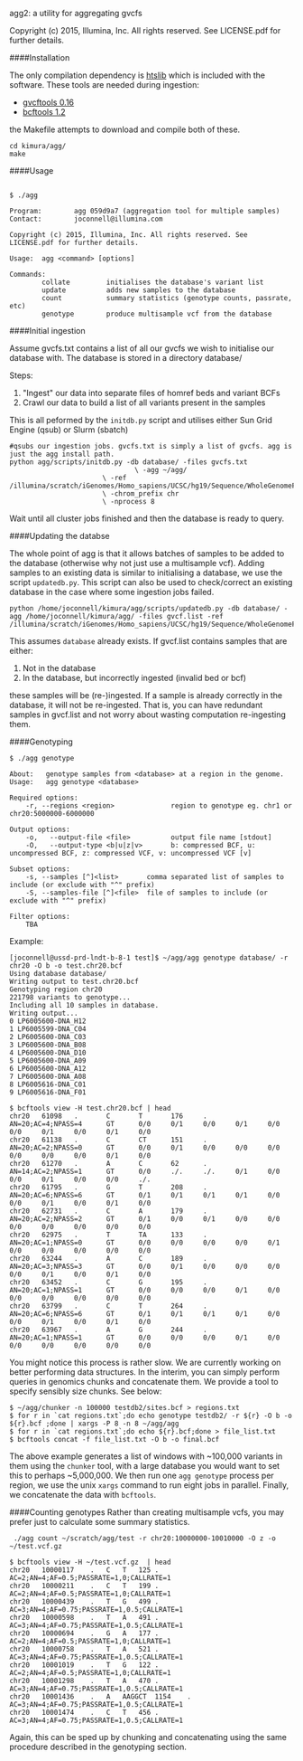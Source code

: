 agg2: a utility for aggregating gvcfs

Copyright (c) 2015, Illumina, Inc. All rights reserved. See LICENSE.pdf for further details.

####Installation

The only compilation dependency is [htslib](http://www.htslib.org/) which is included with the software.  These tools are needed during ingestion:

* [gvcftools 0.16](https://sites.google.com/site/gvcftools/)
* [bcftools 1.2](http://samtools.github.io/bcftools/bcftools.html)

the Makefile attempts to download and compile both of these.

```
cd kimura/agg/
make
```

####Usage

```

$ ./agg

Program:        agg 059d9a7 (aggregation tool for multiple samples)
Contact:        joconnell@illumina.com

Copyright (c) 2015, Illumina, Inc. All rights reserved. See LICENSE.pdf for further details.

Usage:  agg <command> [options]

Commands:
        collate         initialises the database's variant list
        update          adds new samples to the database
        count           summary statistics (genotype counts, passrate, etc)
        genotype        produce multisample vcf from the database
```

####Initial ingestion

Assume gvcfs.txt contains a list of all our gvcfs we wish to initialise our database with.  The database is stored in a directory database/

Steps:

1. "Ingest" our data into separate files of homref beds and variant BCFs
2. Crawl our data to build a list of all variants present in the samples

This is all peformed by the `initdb.py` script and utilises either Sun Grid Engine (qsub) or Slurm (sbatch)

```
#qsubs our ingestion jobs. gvcfs.txt is simply a list of gvcfs. agg is just the agg install path.
python agg/scripts/initdb.py -db database/ -files gvcfs.txt 
       			     	       \ -agg ~/agg/
				       \ -ref /illumina/scratch/iGenomes/Homo_sapiens/UCSC/hg19/Sequence/WholeGenomeFasta/genome.fa
				       \ -chrom_prefix chr
				       \ -nprocess 8
```

Wait until all cluster jobs finished and then the database is ready to query.

####Updating the databse

The whole point of agg is that it allows batches of samples to be added to the database (otherwise why not just use a multisample vcf). Adding samples to an existing data is similar to initialising a database, we use the script `updatedb.py`.  This script can also be used to check/correct an existing database in the case where some ingestion jobs failed.
```
python /home/joconnell/kimura/agg/scripts/updatedb.py -db database/ -agg /home/joconnell/kimura/agg/ -files gvcf.list -ref /illumina/scratch/iGenomes/Homo_sapiens/UCSC/hg19/Sequence/WholeGenomeFasta/genome.fa
```
This assumes `database` already exists.  If gvcf.list contains samples that are either:
1. Not in the database
2. In the database, but incorrectly ingested (invalid bed or bcf)

these samples will be (re-)ingested.  If a sample is already correctly in the database, it will not be re-ingested.  That is, you can have redundant samples in gvcf.list and not worry about wasting computation re-ingesting them.

####Genotyping

```
$ ./agg genotype

About:   genotype samples from <database> at a region in the genome.
Usage:   agg genotype <database>

Required options:
    -r, --regions <region>              region to genotype eg. chr1 or chr20:5000000-6000000

Output options:
    -o,   --output-file <file>          output file name [stdout]
    -O,   --output-type <b|u|z|v>       b: compressed BCF, u: uncompressed BCF, z: compressed VCF, v: uncompressed VCF [v]

Subset options:
    -s, --samples [^]<list>       comma separated list of samples to include (or exclude with "^" prefix)
    -S, --samples-file [^]<file>  file of samples to include (or exclude with "^" prefix)

Filter options:
    TBA
```

Example:

```
[joconnell@ussd-prd-lndt-b-8-1 test]$ ~/agg/agg genotype database/ -r chr20 -O b -o test.chr20.bcf
Using database database/
Writing output to test.chr20.bcf
Genotyping region chr20
221798 variants to genotype...
Including all 10 samples in database.
Writing output...
0 LP6005600-DNA_H12
1 LP6005599-DNA_C04
2 LP6005600-DNA_C03
3 LP6005600-DNA_B08
4 LP6005600-DNA_D10
5 LP6005600-DNA_A09
6 LP6005600-DNA_A12
7 LP6005600-DNA_A08
8 LP6005616-DNA_C01
9 LP6005616-DNA_F01

$ bcftools view -H test.chr20.bcf | head
chr20   61098   .       C       T       176     .       AN=20;AC=4;NPASS=4      GT      0/0     0/1     0/0     0/1     0/0     0/0     0/1     0/0     0/1     0/0
chr20   61138   .       C       CT      151     .       AN=20;AC=2;NPASS=0      GT      0/0     0/1     0/0     0/0     0/0     0/0     0/0     0/0     0/1     0/0
chr20   61270   .       A       C       62      .       AN=14;AC=2;NPASS=1      GT      0/0     ./.     ./.     0/1     0/0     0/0     0/1     0/0     0/0     ./.
chr20   61795   .       G       T       208     .       AN=20;AC=6;NPASS=6      GT      0/1     0/1     0/1     0/1     0/0     0/0     0/1     0/0     0/1     0/0
chr20   62731   .       C       A       179     .       AN=20;AC=2;NPASS=2      GT      0/1     0/0     0/1     0/0     0/0     0/0     0/0     0/0     0/0     0/0
chr20   62975   .       T       TA      133     .       AN=20;AC=1;NPASS=0      GT      0/0     0/0     0/0     0/0     0/1     0/0     0/0     0/0     0/0     0/0
chr20   63244   .       A       C       189     .       AN=20;AC=3;NPASS=3      GT      0/0     0/1     0/0     0/0     0/0     0/0     0/1     0/0     0/1     0/0
chr20   63452   .       C       G       195     .       AN=20;AC=1;NPASS=1      GT      0/0     0/0     0/0     0/1     0/0     0/0     0/0     0/0     0/0     0/0
chr20   63799   .       C       T       264     .       AN=20;AC=6;NPASS=6      GT      0/1     0/1     0/1     0/1     0/0     0/0     0/1     0/0     0/1     0/0
chr20   63967   .       A       G       244     .       AN=20;AC=1;NPASS=1      GT      0/0     0/0     0/0     0/1     0/0     0/0     0/0     0/0     0/0     0/0
```

You might notice this process is rather slow.  We are currently working on better performing data structures.  In the interim, you can simply perform queries in genomics chunks and concatenate them. We provide a tool to specify sensibly size chunks.  See below:

```
$ ~/agg/chunker -n 100000 testdb2/sites.bcf > regions.txt
$ for r in `cat regions.txt`;do echo genotype testdb2/ -r ${r} -O b -o ${r}.bcf ;done | xargs -P 8 -n 8 ~/agg/agg
$ for r in `cat regions.txt`;do echo ${r}.bcf;done > file_list.txt
$ bcftools concat -f file_list.txt -O b -o final.bcf
```
The above example generates a list of windows with ~100,000 variants in them using the `chunker` tool, with a large database you would want to set this to perhaps ~5,000,000.  We then run one `agg genotype` process per region, we use the unix `xargs` command to run eight jobs in parallel. Finally, we concatenate the data with `bcftools`.

####Counting genotypes
Rather than creating multisample vcfs, you may prefer just to calculate some summary statistics. 

```
 ./agg count ~/scratch/agg/test -r chr20:10000000-10010000 -O z -o ~/test.vcf.gz

$ bcftools view -H ~/test.vcf.gz  | head
chr20	10000117	.	C	T	125	.	AC=2;AN=4;AF=0.5;PASSRATE=1,0;CALLRATE=1
chr20	10000211	.	C	T	199	.	AC=2;AN=4;AF=0.5;PASSRATE=1,0;CALLRATE=1
chr20	10000439	.	T	G	499	.	AC=3;AN=4;AF=0.75;PASSRATE=1,0.5;CALLRATE=1
chr20	10000598	.	T	A	491	.	AC=3;AN=4;AF=0.75;PASSRATE=1,0.5;CALLRATE=1
chr20	10000694	.	G	A	177	.	AC=2;AN=4;AF=0.5;PASSRATE=1,0;CALLRATE=1
chr20	10000758	.	T	A	521	.	AC=3;AN=4;AF=0.75;PASSRATE=1,0.5;CALLRATE=1
chr20	10001019	.	T	G	122	.	AC=2;AN=4;AF=0.5;PASSRATE=1,0;CALLRATE=1
chr20	10001298	.	T	A	470	.	AC=3;AN=4;AF=0.75;PASSRATE=1,0.5;CALLRATE=1
chr20	10001436	.	A	AAGGCT	1154	.	AC=3;AN=4;AF=0.75;PASSRATE=1,0.5;CALLRATE=1
chr20	10001474	.	C	T	456	.	AC=3;AN=4;AF=0.75;PASSRATE=1,0.5;CALLRATE=1

```
Again, this can be sped up by chunking and concatenating using the same procedure described in the genotyping section.
